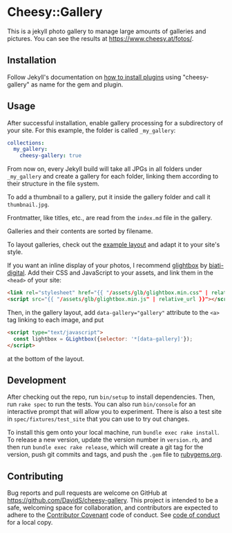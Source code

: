 # Cheesy::Gallery

This is a jekyll photo gallery to manage large amounts of galleries and pictures. You can see the results at https://www.cheesy.at/fotos/.

## Installation

Follow Jekyll's documentation on [how to install plugins](https://jekyllrb.com/docs/plugins/installation/) using "cheesy-gallery" as name for the gem and plugin.

## Usage

After successful installation, enable gallery processing for a subdirectory of your site.
For this example, the folder is called `_my_gallery`:

```yaml
collections:
  my_gallery:
    cheesy-gallery: true
```

From now on, every Jekyll build will take all JPGs in all folders under `_my_gallery` and create a gallery for each folder, linking them according to their structure in the file system.

To add a thumbnail to a gallery, put it inside the gallery folder and call it `thumbnail.jpg`.

Frontmatter, like titles, etc., are read from the `index.md` file in the gallery.

Galleries and their contents are sorted by filename.

To layout galleries, check out the [example layout](spec/fixtures/test_site/_layouts/gallery.html) and adapt it to your site's style.

If you want an inline display of your photos, I recommend [glightbox](https://github.com/biati-digital/glightbox) by [biati-digital](https://github.com/biati-digital). Add their CSS and JavaScript to your assets, and link them in the `<head>` of your site:

```html
<link rel="stylesheet" href="{{ "/assets/glb/glightbox.min.css" | relative_url }}">
<script src="{{ "/assets/glb/glightbox.min.js" | relative_url }}"></script>
```

 Then, in the gallery layout, add `data-gallery="gallery"` attribute to the `<a>` tag linking to each image, and put

```html
<script type="text/javascript">
  const lightbox = GLightbox({selector: '*[data-gallery]'});
</script>
```

at the bottom of the layout.

## Development

After checking out the repo, run `bin/setup` to install dependencies. Then, run `rake spec` to run the tests. You can also run `bin/console` for an interactive prompt that will allow you to experiment. There is also a test site in `spec/fixtures/test_site` that you can use to try out changes.

To install this gem onto your local machine, run `bundle exec rake install`. To release a new version, update the version number in `version.rb`, and then run `bundle exec rake release`, which will create a git tag for the version, push git commits and tags, and push the `.gem` file to [rubygems.org](https://rubygems.org).

## Contributing

Bug reports and pull requests are welcome on GitHub at https://github.com/DavidS/cheesy-gallery. This project is intended to be a safe, welcoming space for collaboration, and contributors are expected to adhere to the [Contributor Covenant](http://contributor-covenant.org) code of conduct. See [code of conduct](https://github.com/DavidS/cheesy-gallery/blob/main/CODE_OF_CONDUCT.md) for a local copy.
